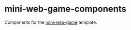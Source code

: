 # mini-web-game-components
Components for the [mini-web-game](https://github.com/Quinten/mini-web-game) template.
